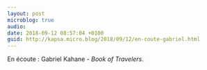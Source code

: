 ```yaml
---
layout: post
microblog: true
audio: 
date: 2018-09-12 08:57:04 +0100
guid: http://kapsa.micro.blog/2018/09/12/en-coute-gabriel.html
---
```

En écoute : Gabriel Kahane - _Book of Travelers_.
